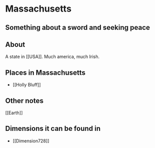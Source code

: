 # Massachusetts
## Something about a sword and seeking peace

## About
A state in [[USA]].  Much america, much Irish.

## Places in Massachusetts
- [[Holly Bluff]]

## Other notes
[[Earth]]

## Dimensions it can be found in
- [[Dimension728]]